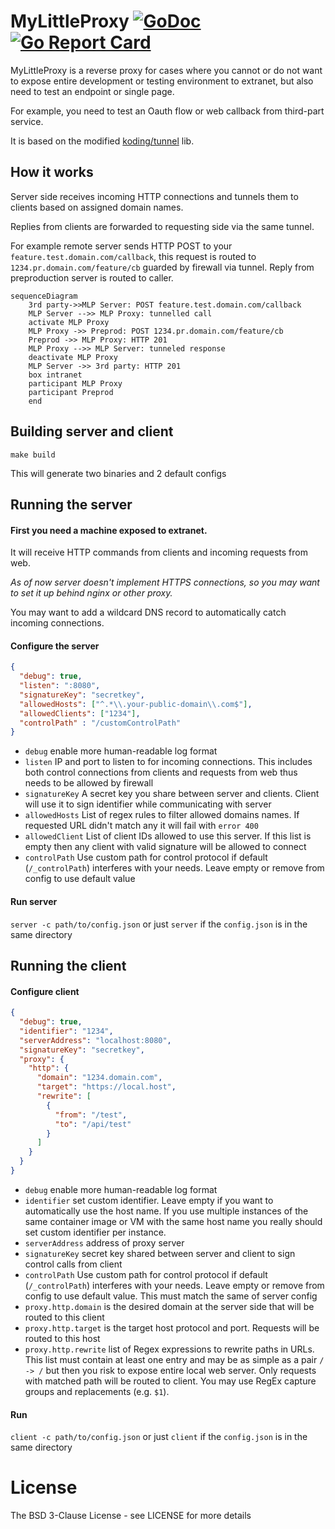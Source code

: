 # MyLittleProxy [![GoDoc](http://img.shields.io/badge/go-documentation-blue.svg?style=flat-square)](http://godoc.org/github.com/cajax/mylittleproxy) [![Go Report Card](https://goreportcard.com/badge/github.com/cajax/mylittleproxy)](https://goreportcard.com/report/github.com/cajax/mylittleproxy)

MyLittleProxy is a reverse proxy for cases where you cannot or do not want to expose entire development or testing environment to extranet, but also need to test an endpoint or single page.

For example, you need to test an Oauth flow or web callback from third-part service.

It is based on the modified [koding/tunnel](https://github.com/koding/tunnel) lib. 
## How it works
Server side receives incoming HTTP connections and tunnels them to clients based on assigned domain names. 

Replies from clients are forwarded to requesting side via the same tunnel. 

For example remote server sends HTTP POST to your `feature.test.domain.com/callback`, this request is routed to `1234.pr.domain.com/feature/cb` guarded by firewall via tunnel. Reply from preproduction server is routed to caller. 
```mermaid
sequenceDiagram
    3rd party->>MLP Server: POST feature.test.domain.com/callback
    MLP Server -->> MLP Proxy: tunnelled call
    activate MLP Proxy
    MLP Proxy ->> Preprod: POST 1234.pr.domain.com/feature/cb
    Preprod ->> MLP Proxy: HTTP 201
    MLP Proxy -->> MLP Server: tunneled response
    deactivate MLP Proxy
    MLP Server ->> 3rd party: HTTP 201
    box intranet
    participant MLP Proxy
    participant Preprod
    end
```

## Building server and client
`make build`

This will generate two binaries and 2 default configs

## Running the server
#### First you need a machine exposed to extranet. 
It will receive HTTP commands from clients and incoming requests from web.

_As of now server doesn't implement HTTPS connections, so you may want to set it up behind nginx or other proxy._

You may want to add a wildcard DNS record to automatically catch incoming connections.

#### Configure the server
```json
{
  "debug": true,
  "listen": ":8080",
  "signatureKey": "secretkey",
  "allowedHosts": ["^.*\\.your-public-domain\\.com$"],
  "allowedClients": ["1234"],
  "controlPath" : "/customControlPath"
}
```
* `debug` enable more human-readable log format
* `listen` IP and port to listen to for incoming connections. This includes both control connections from clients and requests from web thus needs to be allowed by firewall
* `signatureKey` A secret key you share between server and clients. Client will use it to sign identifier while communicating with server
* `allowedHosts` List of regex rules to filter allowed domains names. If requested URL didn't match any it will fail with `error 400`
* `allowedClient` List of client IDs allowed to use this server. If this list is empty then any client with valid signature will be allowed to connect
* `controlPath` Use custom path for control protocol if default (`/_controlPath`) interferes with your needs. Leave empty or remove from config to use default value

#### Run server
`server -c path/to/config.json` or just `server` if the `config.json` is in the same directory

## Running the client
#### Configure client
```json
{
  "debug": true,
  "identifier": "1234",
  "serverAddress": "localhost:8080",
  "signatureKey": "secretkey",
  "proxy": {
    "http": {
      "domain": "1234.domain.com",
      "target": "https://local.host",
      "rewrite": [
        {
          "from": "/test",
          "to": "/api/test"
        }
      ]
    }
  }
}
```
* `debug` enable more human-readable log format
* `identifier` set custom identifier. Leave empty if you want to automatically use the host name. If you use multiple instances of the same container image or VM with the same host name you really should set custom identifier per instance.
* `serverAddress` address of proxy server
* `signatureKey` secret key shared between server and client to sign control calls from client
* `controlPath` Use custom path for control protocol if default (`/_controlPath`) interferes with your needs. Leave empty or remove from config to use default value. This must match the same of server config
* `proxy.http.domain` is the desired domain at the server side that will be routed to this client
* `proxy.http.target` is the target host protocol and port. Requests will be routed to this host
* `proxy.http.rewrite` list of Regex expressions to rewrite paths in URLs. This list must contain at least one entry and may be as simple as a pair `/ -> /` but then you risk to expose entire local web server. Only requests with matched path will be routed to client. You may use RegEx capture groups and replacements (e.g. `$1`).

#### Run
`client -c path/to/config.json` or just `client` if the `config.json` is in the same directory




# License

The BSD 3-Clause License - see LICENSE for more details
